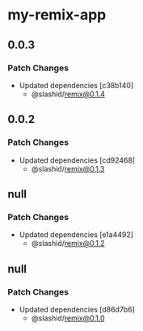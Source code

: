 # my-remix-app

## 0.0.3

### Patch Changes

- Updated dependencies [c38b140]
  - @slashid/remix@0.1.4

## 0.0.2

### Patch Changes

- Updated dependencies [cd92468]
  - @slashid/remix@0.1.3

## null

### Patch Changes

- Updated dependencies [e1a4492]
  - @slashid/remix@0.1.2

## null

### Patch Changes

- Updated dependencies [d86d7b6]
  - @slashid/remix@0.1.0
